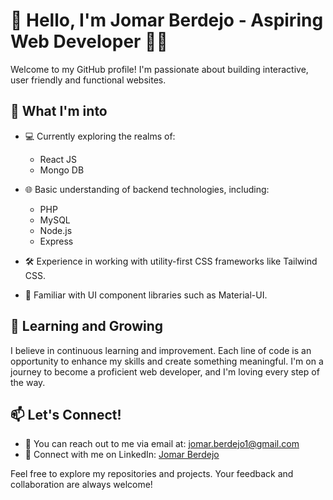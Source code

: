 # 👋 Hello, I'm Jomar Berdejo - Aspiring Web Developer 👨‍💻

Welcome to my GitHub profile! I'm passionate about building interactive, user friendly and functional websites.

## 👀 What I'm into
- 💻 Currently exploring the realms of:
  - React JS
  - Mongo DB

- 🌐 Basic understanding of backend technologies, including:
  - PHP
  - MySQL
  - Node.js
  - Express

- 🛠️ Experience in working with utility-first CSS frameworks like Tailwind CSS.
- 🎨 Familiar with UI component libraries such as Material-UI.

## 🌱 Learning and Growing
I believe in continuous learning and improvement. Each line of code is an opportunity to enhance my skills and create something meaningful. I'm on a journey to become a proficient web developer, and I'm loving every step of the way.

## 📫 Let's Connect!
- 📧 You can reach out to me via email at: [jomar.berdejo1@gmail.com](mailto:jomar.berdejo1@gmail.com)
- 💼 Connect with me on LinkedIn: [Jomar Berdejo](https://www.linkedin.com/in/jomar-berdejo-833924252/)

Feel free to explore my repositories and projects. Your feedback and collaboration are always welcome!
